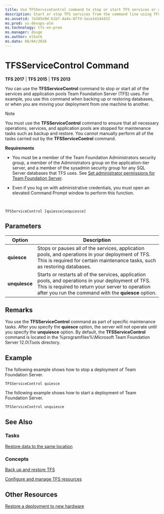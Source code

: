 ```yaml
---
title: Use TFSServiceControl command to stop or start TFS services or application pools
description: Start or stop TFS services from the command line using TFSServiceControl
ms.assetid: 7a385e9d-b1b7-4a4a-8f7d-1ece14144432
ms.prod: vs-devops-alm
ms.technology: tfs-on-prem
ms.manager: douge
ms.author: elbatk
ms.date: 08/04/2016
---
```


# TFSServiceControl Command

**TFS 2017** | **TFS 2015** | **TFS 2013**

You can use the **TFSServiceControl** command to stop or start all of the services and application pools Team Foundation Server (TFS) uses. For example, you use this command when backing up or restoring databases, or when you are moving your deployment from one machine to another.

> [!NOTE]
> You must use the **TFSServiceControl** command to ensure that all necessary operations, services, and application pools are stopped for maintenance tasks such as backup and restore. You cannot manually perform all of the tasks carried out by the **TFSServiceControl** command.

**Requirements**

-   You must be a member of the Team Foundation Administrators security group, a member of the Administrators group on the application-tier server, and a member of the sysadmin security group for any SQL Server databases that TFS uses. See [Set administrator permissions for Team Foundation Server](https://msdn.microsoft.com/library/ed578715-f4d2-4042-b797-5f97abde9973).

-   Even if you log on with administrative credentials, you must open an elevated Command Prompt window to perform this function.

&nbsp;

	TFSServiceControl [quiesce|unquiesce]

## Parameters

|Option|Description|
|---|---|
|**quiesce**|Stops or pauses all of the services, application pools, and operations in your deployment of TFS. This is required for certain maintenance tasks, such as restoring databases.|
|**unquiesce**|Starts or restarts all of the services, application pools, and operations in your deployment of TFS. This is required to return your server to operation after you run the command with the **quiesce** option.|

## Remarks

You use the **TFSServiceControl** command as part of specific maintenance tasks. After you specify the **quiesce** option, the server will not operate until you specify the **unquiesce** option. By default, the **TFSServiceControl** command is located in the %programfiles%\\Microsoft Team Foundation Server 12.0\\Tools directory.

## Example

The following example shows how to stop a deployment of Team Foundation Server.

    TFSServiceControl quiesce

The following example shows how to start a deployment of Team Foundation Server.

    TFSServiceControl unquiesce

## See Also

### Tasks

[Restore data to the same location](https://msdn.microsoft.com/library/57881758-8f6e-4d36-afa7-75d6b50e3e48)

### Concepts

[Back up and restore TFS](https://msdn.microsoft.com/library/cf9b5ab7-f4da-4519-991c-cc1722cb5d3c)

[Configure and manage TFS resources](https://msdn.microsoft.com/library/d553c7b0-e794-41dc-a7ef-91d7a5e1e46b)

## Other Resources

[Restore a deployment to new hardware](https://msdn.microsoft.com/library/4601dd68-3b9e-4d29-aa71-432566d4e4bd)
